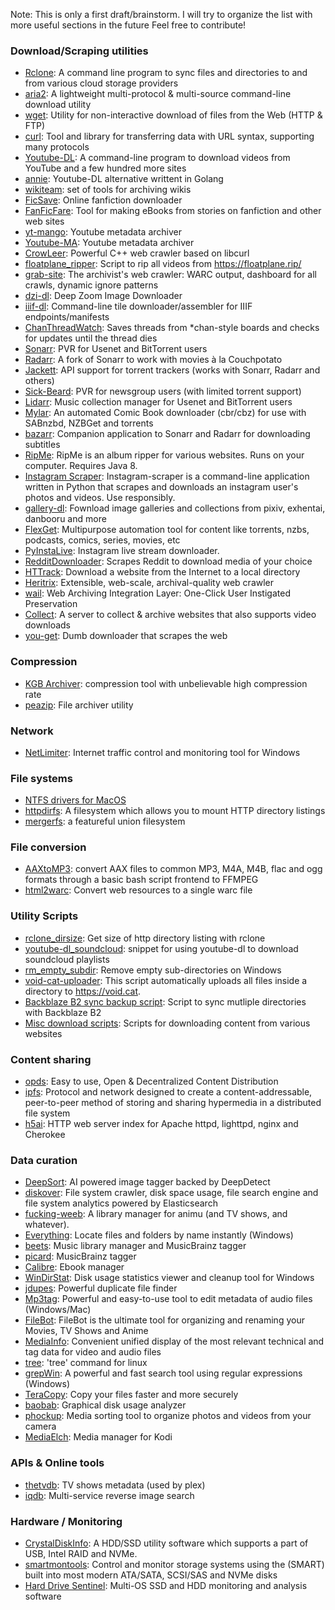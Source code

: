 Note: This is only a first draft/brainstorm. I will try to organize the list with more useful sections in the future
Feel free to contribute!


### Download/Scraping utilities

* [Rclone](https://github.com/ncw/rclone): A command line program to sync files and directories to and from various cloud storage providers
* [aria2](https://aria2.github.io/): A lightweight multi-protocol & multi-source command-line download utility
* [wget](https://savannah.gnu.org/git/?group=wget): Utility for non-interactive download of files from
the Web (HTTP & FTP)
* [curl](https://github.com/curl/curl): Tool and library for transferring data with URL syntax, supporting many protocols
* [Youtube-DL](https://github.com/rg3/youtube-dl): A command-line program to download videos from YouTube and a few hundred more sites
* [annie](https://github.com/iawia002/annie): Youtube-DL alternative writtent in Golang
* [wikiteam](https://github.com/WikiTeam/wikiteam): set of tools for archiving wikis
* [FicSave](https://github.com/waylaidwanderer/FicSave): Online fanfiction downloader
* [FanFicFare](https://github.com/JimmXinu/FanFicFare): Tool for making eBooks from stories on fanfiction and other web sites
* [yt-mango](https://github.com/terorie/yt-mango): Youtube metadata archiver
* [Youtube-MA](https://github.com/CorentinB/YouTube-MA): Youtube metadata archiver
* [CrowLeer](https://github.com/ERap320/CrowLeer): Powerful C++ web crawler based on libcurl
* [floatplane_ripper](https://gist.github.com/simon987/0756c378ca2dfb0003931e26ff7fe270): Script to rip all videos from https://floatplane.rip/
* [grab-site](https://github.com/ludios/grab-site): The archivist's web crawler: WARC output, dashboard for all crawls, dynamic ignore patterns
* [dzi-dl](https://github.com/ryanfb/dzi-dl): Deep Zoom Image Downloader
* [iiif-dl](https://github.com/ryanfb/iiif-dl): Command-line tile downloader/assembler for IIIF endpoints/manifests
* [ChanThreadWatch](https://github.com/SuperGouge/ChanThreadWatch): Saves threads from \*chan-style boards and checks for updates until the thread dies
* [Sonarr](https://github.com/Sonarr/Sonarr): PVR for Usenet and BitTorrent users
* [Radarr](https://github.com/Radarr/Radarr): A fork of Sonarr to work with movies à la Couchpotato
* [Jackett](https://github.com/Jackett/Jackett): API support for torrent trackers (works with Sonarr, Radarr and others)
* [Sick-Beard](https://github.com/midgetspy/Sick-Beard): PVR for newsgroup users (with limited torrent support)
* [Lidarr](https://github.com/lidarr/Lidarr): Music collection manager for Usenet and BitTorrent users
* [Mylar](https://github.com/evilhero/mylar): An automated Comic Book downloader (cbr/cbz) for use with SABnzbd, NZBGet and torrents
* [bazarr](https://github.com/morpheus65535/bazarr): Companion application to Sonarr and Radarr for downloading subtitles
* [RipMe](https://github.com/RipMeApp/ripme): RipMe is an album ripper for various websites. Runs on your computer. Requires Java 8.
* [Instagram Scraper](https://github.com/dankmemes/instagram-scraper): Instagram-scraper is a command-line application written in Python that scrapes and downloads an instagram user's photos and videos. Use responsibly.
* [gallery-dl](https://github.com/mikf/gallery-dl): Fownload image galleries and collections from pixiv, exhentai, danbooru and more
* [FlexGet](https://github.com/Flexget/Flexget): Multipurpose automation tool for content like torrents, nzbs, podcasts, comics, series, movies, etc
* [PyInstaLive](https://github.com/notcammy/PyInstaLive): Instagram live stream downloader.
* [RedditDownloader](https://github.com/shadowmoose/RedditDownloader): Scrapes Reddit to download media of your choice
* [HTTrack](https://www.httrack.com/): Download a website from the Internet to a local directory
* [Heritrix](https://github.com/internetarchive/heritrix3): Extensible, web-scale, archival-quality web crawler
* [wail](https://github.com/machawk1/wail): Web Archiving Integration Layer: One-Click User Instigated Preservation
* [Collect](https://github.com/xarantolus/Collect): A server to collect & archive websites that also supports video downloads
* [you-get](https://github.com/soimort/you-get): Dumb downloader that scrapes the web

### Compression
* [KGB Archiver](https://github.com/RandallFlagg/kgbarchiver): compression tool with unbelievable high compression rate
* [peazip](http://www.peazip.org/): File archiver utility

### Network
* [NetLimiter](https://www.netlimiter.com/): Internet traffic control and monitoring tool for Windows

### File systems
* [NTFS drivers for MacOS](https://www.seagate.com/ca/en/support/downloads/item/ntfs-driver-for-mac-os-master-dl/)
* [httpdirfs](https://github.com/fangfufu/httpdirfs/):  A filesystem which allows you to mount HTTP directory listings
* [mergerfs](https://github.com/trapexit/mergerfs): a featureful union filesystem

### File conversion
* [AAXtoMP3](https://github.com/KrumpetPirate/AAXtoMP3): convert AAX files to common MP3, M4A, M4B, flac and ogg formats through a basic bash script frontend to FFMPEG
* [html2warc](https://github.com/steffenfritz/html2warc): Convert web resources to a single warc file


### Utility Scripts
* [rclone_dirsize](https://gist.github.com/simon987/7aff5ca3e9ae6c755055ca7b350ef9f8): Get size of http directory listing with rclone
* [youtube-dl_soundcloud](https://gist.github.com/simon987/2dd7c57d65a741c93f5791bc984b97d1): snippet for using youtube-dl to download soundcloud playlists
* [rm_empty_subdir](https://gist.github.com/simon987/f5c2cd7602898615ac9bc8c762d9fe1d): Remove empty sub-directories on Windows
* [void-cat-uploader](https://github.com/takky1154/void-cat-uploader): This script automatically uploads all files inside a directory to https://void.cat.
* [Backblaze B2 sync backup script](https://gist.github.com/AlexanderProd/cb645cf858fd5c89780e7df267226b80): Script to sync mutliple directories with Backblaze B2
* [Misc download scripts](https://github.com/simon987/Misc-Download-Scripts): Scripts for downloading content from various websites

### Content sharing
* [opds](https://opds.io/): Easy to use, Open & Decentralized Content Distribution
* [ipfs](https://ipfs.io/): Protocol and network designed to create a content-addressable, peer-to-peer method of storing and sharing hypermedia in a distributed file system
* [h5ai](https://github.com/lrsjng/h5ai): HTTP web server index for Apache httpd, lighttpd, nginx and Cherokee

### Data curation
* [DeepSort](https://github.com/CorentinB/DeepSort/): AI powered image tagger backed by DeepDetect
* [diskover](https://github.com/shirosaidev/diskover): File system crawler, disk space usage, file search engine and file system analytics powered by Elasticsearch
* [fucking-weeb](https://github.com/cosarara/fucking-weeb): A library manager for animu (and TV shows, and whatever).
* [Everything](https://www.voidtools.com/): Locate files and folders by name instantly (Windows)
* [beets](https://github.com/beetbox/beets): Music library manager and MusicBrainz tagger
* [picard](https://github.com/metabrainz/picard): MusicBrainz tagger
* [Calibre](https://github.com/kovidgoyal/calibre): Ebook manager
* [WinDirStat](https://windirstat.net/): Disk usage statistics viewer and cleanup tool for Windows
* [jdupes](https://github.com/jbruchon/jdupes): Powerful duplicate file finder
* [Mp3tag](https://www.mp3tag.de): Powerful and easy-to-use tool to edit metadata of audio files (Windows/Mac)
* [FileBot](https://www.filebot.net/): FileBot is the ultimate tool for organizing and renaming your Movies, TV Shows and Anime
* [MediaInfo](https://github.com/MediaArea/MediaInfo): Convenient unified display of the most relevant technical and tag data for video and audio files
* [tree](http://mama.indstate.edu/users/ice/tree/): 'tree' command for linux
* [grepWin](https://github.com/stefankueng/grepWin): A powerful and fast search tool using regular expressions (Windows)
* [TeraCopy](https://www.codesector.com/downloads): Copy your files faster and more securely
* [baobab](https://github.com/GNOME/baobab): Graphical disk usage analyzer
* [phockup](https://github.com/ivandokov/phockup): Media sorting tool to organize photos and videos from your camera
* [MediaElch](https://github.com/komet/mediaelch): Media manager for Kodi

### APIs & Online tools
* [thetvdb](https://www.thetvdb.com/): TV shows metadata (used by plex)
* [iqdb](https://iqdb.org/): Multi-service reverse image search

### Hardware / Monitoring
* [CrystalDiskInfo](https://crystalmark.info/en/software/crystaldiskinfo/): A HDD/SSD utility software which supports a part of USB, Intel RAID and NVMe.
* [smartmontools](https://www.smartmontools.org/): Control and monitor storage systems using the (SMART) built into most modern ATA/SATA, SCSI/SAS and NVMe disks
* [Hard Drive Sentinel](https://www.hdsentinel.com/): Multi-OS SSD and HDD monitoring and analysis software
